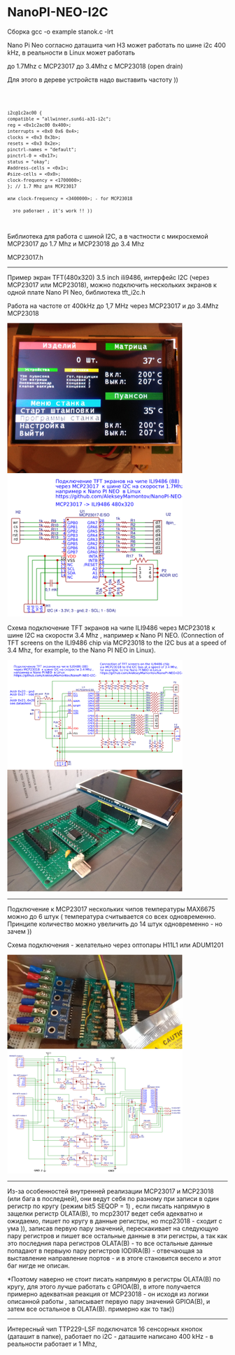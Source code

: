 # NanoPI-NEO-I2C
Сборка gcc -o example stanok.c -lrt

Nano Pi Neo согласно даташита чип H3  может работать по шине
i2c 400 kHz, 
в реальности в Linux может работать 

до 1.7Mhz c MCP23017
до 3.4Mhz c MCP23018 (open drain)

Для этого в дереве устройств надо выставить частоту ))

<code>
	
	i2c@1c2ac00 {	
	compatible = "allwinner,sun6i-a31-i2c";
	reg = <0x1c2ac00 0x400>;
	interrupts = <0x0 0x6 0x4>;
	clocks = <0x3 0x3b>;
	resets = <0x3 0x2e>;
	pinctrl-names = "default";
	pinctrl-0 = <0x17>;
	status = "okay";
	#address-cells = <0x1>;
	#size-cells = <0x0>;
	clock-frequency = <1700000>;
	}; // 1.7 Mhz для MCP23017
	
	или clock-frequency = <3400000>; - for MCP23018
	
	  это работает , it's work !! ))
</code>

Библиотека для работа с шиной I2C, а в частности с микросхемой MCP23017 до 1.7 Mhz и MCP23018 до 3.4 Mhz

MCP23017.h

------------------------------
Пример экран TFT(480x320) 3.5 inch ili9486, интерфейс I2C (через MCP23017 или MCP23018), можно подключить нескольких экранов
к одной плате Nano PI Neo, библиотека tft_i2c.h

Работа на частоте от 400kHz до 1,7 MHz через MCP23017 и до 3.4Mhz MCP23018

<img src="/Datasheet/examplePanel_i2c_3_5_ili9486_small.jpg" width=400 >
<img src="/Datasheet/Schematic_MCP23017-ili9486_for_Nano_PI_NEO.png" width=400 >




Схема подключение TFT экранов на чипе ILI9486 через MCP23018  к шине I2C на скорости 3.4 Mhz , 
например к Nano PI NEO.
(Connection of TFT screens on the ILI9486 chip via MCP23018 to the I2C bus at a speed of 3.4 Mhz,
for example, to the Nano PI NEO in Linux).

<img src="/Datasheet/Schematic_MCP23018-3.4MHz_for_TFT_ILI9486.png" width=400 >
<img src="/Datasheet/ILI9486_TFT_I2c_MCP23018.jpg" width=400 >

---------------------
Подключение к MCP23017 нескольких чипов температуры MAX6675 можно до 6 штук (
температура считывается со всех одновременно.
Принципе количество можно увеличить до 14 штук одновременно - но зачем ))

Схема подключения - желательно через оптопары H11L1 или ADUM1201  

<img src="/Datasheet/example_i2c_MAX6675_4pcs_small.jpg" width=400 >
<img src="/thermo_i2c/Schematic_optoisilator_H11L1M_MAX6675.png" width=400 >

-----------------------
Из-за особенностей внутренней реализации MCP23017 и MCP23018 (или бага в последней), они ведут себя по разному при записи в один регистр по кругу (режим bit5 SEQOP = 1) , если писать напрямую в защелки регистр OLATA(B), то mcp23017 ведет себя адекватно и ожидаемо, пишет по кругу в данные регистры, но mcp23018 - сходит с ума )), записав первую пару значений, перескакивает на следующую пару регистров и пишет все остальные данные в эти регистры, а так как это последния пара регистров OLATA(B) - то все остальные данные попадают в первыую пару регистров IODIRA(B) - отвечающая за выставление направление портов - и в этоге становится весело и этот баг нигде не описан.          

*Поэтому наверно не стоит писать напрямую в регистры  OLATA(B) по кругу, для этого лучше работать c GPIOA(B), в итоге получается примерно адекватная реакция от MCP23018  - он исходя из логики описанной работы , записывает первую пару значений GPIOA(B), и затем все остальное в OLATA(B). примерно как то так))

-----------------------

Интересный чип TTP229-LSF  подключатся 16 сенсорных кнопок (даташит в папке), 
работает по i2C - даташите написано 400 kHz - в реальности работает и 1 Mhz,


